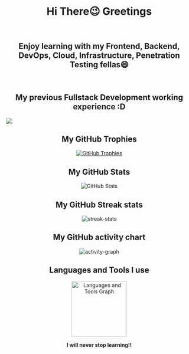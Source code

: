 <h1 align="center">Hi There😉 Greetings</h1>
<br>
<h2 align="center">Enjoy learning with my Frontend, Backend, DevOps, Cloud, Infrastructure, Penetration Testing fellas😄</h2>
<br>
<h2 align="center">My previous Fullstack Development working experience :D</h2>
<img src="https://skillicons.dev/icons?i=html,css,sass,js,ts,npm,angular,java,maven,postgres,linux,docker,git" />
<br>

<!-- GitHub Trophies -->
<h2 align="center">My GitHub Trophies</h2>
<p align="center">
  <a href="https://github.com/ryo-ma/github-profile-trophy">
    <img src="https://github-profile-trophy.vercel.app/?username=berlinlee-phoenix&theme=onedark&column=-1" alt="GitHub Trophies">
  </a>
</p>

<!-- GitHub Stats -->
<h2 align="center">My GitHub Stats</h2>
<p align="center">
  <img src="https://github-readme-stats-eight-theta.vercel.app/api?username=berlinlee-phoenix&show_icons=true&theme=cobalt&include_all_commits=true&count_private=true" alt="GitHub Stats">
</p>

<!-- GitHub streak-stats -->
<h2 align="center">My GitHub Streak stats</h2>
<p align="center">
  <img src="https://streak-stats.demolab.com/?user=berlinlee-phoenix&theme=tokyonight&hide_border=true" alt="streak-stats">
</p>

<!-- GitHub activity-graph -->
<h2 align="center">My GitHub activity chart</h2>
<p align="center">
  <img src="https://github-readme-activity-graph.vercel.app/graph?username=berlinlee-phoenix&area=true&theme=tokyo-night&hide_border=true" alt="activity-graph">
</p>

<!-- Languages and Tools -->
<h2 align="center">Languages and Tools I use</h2>
<div align="center">
  <img src="https://github-readme-stats-sigma-five.vercel.app/api/top-langs/?username=berlinlee-phoenix&locale=en&hide_title=false&layout=compact&card_width=320&langs_count=5&theme=dracula&hide_border=false&order=2" height="150" alt="Languages and Tools Graph">
</div>

<!-- Support -->
<p align="center">
  <strong>I will never stop learning!!</strong>
</p>
<p align="center">
  <a href="https://ko-fi.com/berlinlee-phoenix"></a>
</p>
